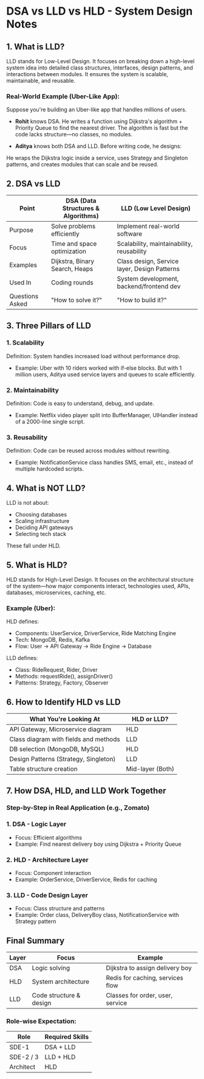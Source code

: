 # DSA vs LLD vs HLD - System Design Notes

## 1. What is LLD?

LLD stands for Low-Level Design. It focuses on breaking down a high-level system idea into detailed class structures, interfaces, design patterns, and interactions between modules. It ensures the system is scalable, maintainable, and reusable.

### Real-World Example (Uber-Like App):

Suppose you're building an Uber-like app that handles millions of users.

* **Rohit** knows DSA. He writes a function using Dijkstra's algorithm + Priority Queue to find the nearest driver. The algorithm is fast but the code lacks structure—no classes, no modules.

* **Aditya** knows both DSA and LLD. Before writing code, he designs:




He wraps the Dijkstra logic inside a service, uses Strategy and Singleton patterns, and creates modules that can scale and be reused.

## 2. DSA vs LLD

| Point           | DSA (Data Structures & Algorithms) | LLD (Low Level Design)                       |
| --------------- | ---------------------------------- | -------------------------------------------- |
| Purpose         | Solve problems efficiently         | Implement real-world software                |
| Focus           | Time and space optimization        | Scalability, maintainability, reusability    |
| Examples        | Dijkstra, Binary Search, Heaps     | Class design, Service layer, Design Patterns |
| Used In         | Coding rounds                      | System development, backend/frontend dev     |
| Questions Asked | "How to solve it?"                 | "How to build it?"                           |

## 3. Three Pillars of LLD

### 1. Scalability

Definition: System handles increased load without performance drop.

* Example: Uber with 10 riders worked with if-else blocks. But with 1 million users, Aditya used service layers and queues to scale efficiently.

### 2. Maintainability

Definition: Code is easy to understand, debug, and update.

* Example: Netflix video player split into BufferManager, UIHandler instead of a 2000-line single script.

### 3. Reusability

Definition: Code can be reused across modules without rewriting.

* Example: NotificationService class handles SMS, email, etc., instead of multiple hardcoded scripts.

## 4. What is NOT LLD?

LLD is not about:

* Choosing databases
* Scaling infrastructure
* Deciding API gateways
* Selecting tech stack

These fall under HLD.

## 5. What is HLD?

HLD stands for High-Level Design. It focuses on the architectural structure of the system—how major components interact, technologies used, APIs, databases, microservices, caching, etc.

### Example (Uber):

HLD defines:

* Components: UserService, DriverService, Ride Matching Engine
* Tech: MongoDB, Redis, Kafka
* Flow: User -> API Gateway -> Ride Engine -> Database

LLD defines:

* Class: RideRequest, Rider, Driver
* Methods: requestRide(), assignDriver()
* Patterns: Strategy, Factory, Observer

## 6. How to Identify HLD vs LLD

| What You're Looking At                | HLD or LLD?      |
| ------------------------------------- | ---------------- |
| API Gateway, Microservice diagram     | HLD              |
| Class diagram with fields and methods | LLD              |
| DB selection (MongoDB, MySQL)         | HLD              |
| Design Patterns (Strategy, Singleton) | LLD              |
| Table structure creation              | Mid-layer (Both) |

## 7. How DSA, HLD, and LLD Work Together

### Step-by-Step in Real Application (e.g., Zomato)

### 1. DSA - Logic Layer

* Focus: Efficient algorithms
* Example: Find nearest delivery boy using Dijkstra + Priority Queue

### 2. HLD - Architecture Layer

* Focus: Component interaction
* Example: OrderService, DriverService, Redis for caching

### 3. LLD - Code Design Layer

* Focus: Class structure and patterns
* Example: Order class, DeliveryBoy class, NotificationService with Strategy pattern

## Final Summary

| Layer | Focus                   | Example                          |
| ----- | ----------------------- | -------------------------------- |
| DSA   | Logic solving           | Dijkstra to assign delivery boy  |
| HLD   | System architecture     | Redis for caching, services flow |
| LLD   | Code structure & design | Classes for order, user, service |

### Role-wise Expectation:

| Role      | Required Skills |
| --------- | --------------- |
| SDE-1     | DSA + LLD       |
| SDE-2 / 3 | LLD + HLD       |
| Architect | HLD             |
